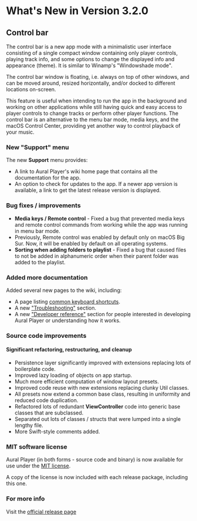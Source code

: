 #  What's New in Version 3.2.0

## Control bar

The control bar is a new app mode with a minimalistic user interface consisting of a single compact window containing only player controls, playing track info, and some options to change the displayed info and appearance (theme). It is similar to Winamp's "Windowshade mode".

The control bar window is floating, i.e. always on top of other windows, and can be moved around, resized horizontally, and/or docked to different locations on-screen.

This feature is useful when intending to run the app in the background and working on other applications while still having quick and easy access to player controls to change tracks or perform other player functions. The control bar is an alternative to the menu bar mode, media keys, and the macOS Control Center, providing yet another way to control playback of your music.

### New "Support" menu

The new **Support** menu provides:

* A link to Aural Player's wiki home page that contains all the documentation for the app.
* An option to check for updates to the app. If a newer app version is available, a link to get the latest release version is displayed.

### Bug fixes / improvements 

* **Media keys / Remote control** -  Fixed a bug that prevented media keys and remote control commands from working while the app was running in menu bar mode.
* Previously, Remote control was enabled by default only on macOS Big Sur. Now, it will be enabled by default on all operating systems.
* **Sorting when adding folders to playlist** - Fixed a bug that caused files to not be added in alphanumeric order when their parent folder was added to the playlist.

### Added more documentation

Added several new pages to the wiki, including:

* A page listing [common keyboard shortcuts](https://github.com/maculateConception/aural-player/wiki/Handy-keyboard-shortcuts).
* A new ["Troubleshooting"](https://github.com/maculateConception/aural-player/wiki/Troubleshooting) section.
* A new ["Developer reference"](https://github.com/maculateConception/aural-player/wiki/Developer-reference) section for people interested in developing Aural Player or understanding how it works.
 
### Source code improvements

#### Significant refactoring, restructuring, and cleanup

* Persistence layer significantly improved with extensions replacing lots of boilerplate code.
* Improved lazy loading of objects on app startup.
* Much more efficient computation of window layout presets.
* Improved code reuse with new extensions replacing clunky Util classes.
* All presets now extend a common base class, resulting in uniformity and reduced code duplication. 
* Refactored lots of redundant **ViewController** code into generic base classes that are subclassed.
* Separated out lots of classes / structs that were lumped into a single lengthy file.
* More Swift-style comments added.

### MIT software license

Aural Player (in both forms - source code and binary) is now available for use under the [MIT license](https://github.com/maculateConception/aural-player/blob/master/LICENSE).

A copy of the license is now included with each release package, including this one.

### **For more info**
Visit the [official release page](https://github.com/maculateConception/aural-player/releases/tag/3.2.0)
